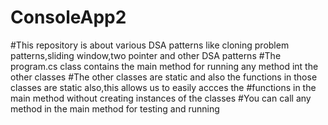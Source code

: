 # ConsoleApp2
#This repository is about various DSA patterns like cloning problem patterns,sliding window,two pointer and other DSA patterns
#The program.cs class contains the main method for running any method int the other classes
#The other classes are static and also the functions in those classes are static also,this allows us to easily accces the 
#functions in the main method without creating instances of the classes
#You can call any method in the main method for testing and running
